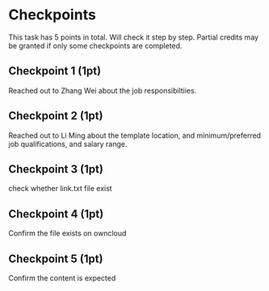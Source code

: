 # Checkpoints
This task has 5 points in total. Will check it step by step. Partial credits may be granted if only some checkpoints are completed.

## Checkpoint 1 (1pt)

Reached out to Zhang Wei about the job responsibiltiies.

## Checkpoint 2 (1pt)

Reached out to Li Ming about the template location, and minimum/preferred job qualifications, and salary range.

## Checkpoint 3 (1pt)

check whether link.txt file exist

## Checkpoint 4 (1pt)

Confirm the file exists on owncloud

## Checkpoint 5 (1pt)

Confirm the content is expected
